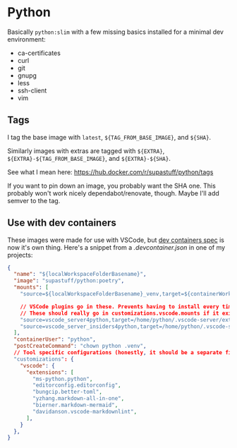 # Python

Basically `python:slim` with a few missing basics installed for a minimal dev environment:

- ca-certificates
- curl
- git
- gnupg
- less
- ssh-client
- vim

## Tags

I tag the base image with `latest`, `${TAG_FROM_BASE_IMAGE}`, and `${SHA}`.

Similarly images with extras are tagged with `${EXTRA}`, `${EXTRA}-${TAG_FROM_BASE_IMAGE}`, and `${EXTRA}-${SHA}`.

See what I mean here: <https://hub.docker.com/r/supastuff/python/tags>

If you want to pin down an image, you probably want the SHA one. This probably won't work nicely dependabot/renovate, though. Maybe I'll add semver to the tag.

## Use with dev containers

These images were made for use with VSCode, but [dev containers spec](https://github.com/devcontainers/spec/blob/main/docs/specs/devcontainerjson-reference.md) is now it's own thing.
Here's a snippet from a _.devcontainer.json_ in one of my projects:

```json
{
  "name": "${localWorkspaceFolderBasename}",
  "image": "supastuff/python:poetry",
  "mounts": [
    "source=${localWorkspaceFolderBasename}_venv,target=${containerWorkspaceFolder}/.venv,type=volume",

    // VSCode plugins go in these. Prevents having to install every time you rebuild the container:
    // These should really go in customizations.vscode.mounts if it existed...
    "source=vscode_server4python,target=/home/python/.vscode-server/extensions,type=volume",
    "source=vscode_server_insiders4python,target=/home/python/.vscode-server-insiders/extensions,type=volume",
  ],
  "containerUser": "python",
  "postCreateCommand": "chown python .venv",
  // Tool specific configurations (honestly, it should be a separate file...):
  "customizations": {
    "vscode": {
      "extensions": [
        "ms-python.python",
        "editorconfig.editorconfig",
        "bungcip.better-toml",
        "yzhang.markdown-all-in-one",
        "bierner.markdown-mermaid",
        "davidanson.vscode-markdownlint",
      ],
    }
  },
}
```
